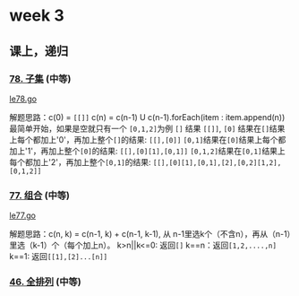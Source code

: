 # week 3

## 课上，递归

### [78. 子集](https://leetcode-cn.com/problems/subsets/) (中等)

[le78.go](le78.go)

解题思路：c(0) = `[[]]` c(n) = c(n-1) U c(n-1).forEach(item : item.append(n))
最简单开始，如果是空就只有一个
`[0,1,2]`为例
`[]` 结果 `[[]]`,
`[0]` 结果在`[]`结果上每个都加上'0'，再加上整个`[]`的结果: `[[],[0]]`
`[0,1]`结果在`[0]`结果上每个都加上'1'，再加上整个`[0]`的结果: `[[],[0][1],[0,1]]`
`[0,1,2]`结果在`[0,1]`结果上每个都加上'2'，再加上整个`[0,1]`的结果: `[[],[0][1],[0,1],[2],[0,2][1,2],[0,1,2]]`

### [77. 组合](https://leetcode-cn.com/problems/combinations/) (中等)

[le77.go](le77.go)

解题思路：c(n, k) = c(n-1, k) + c(n-1, k-1), 从 n-1里选k个（不含n），再从（n-1）里选（k-1）个（每个加上n）。
k>n||k<=0: 返回`[]`
k==n：返回`[1,2,....,n]`
k==1: 返回`[[1],[2]...[n]]`

### [46. 全排列](https://leetcode-cn.com/problems/permutations/) (中等)

[]()

